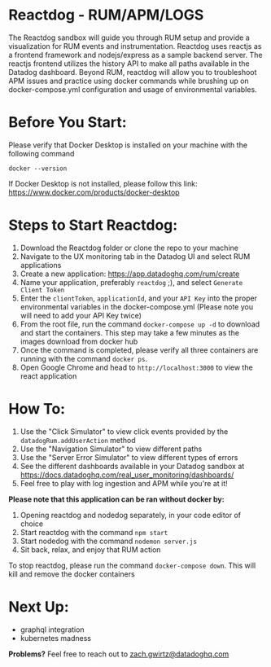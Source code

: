 # Reactdog - RUM/APM/LOGS

The Reactdog sandbox will guide you through RUM setup and provide a visualization for RUM events and instrumentation. Reactdog uses reactjs as a frontend framework and nodejs/express as a sample backend server. The reactjs frontend utilizes the history API to make all paths available in the Datadog dashboard. Beyond RUM, reactdog will allow you to troubleshoot APM issues and practice using docker commands while brushing up on docker-compose.yml configuration and usage of environmental variables.

# Before You Start: 
Please verify that Docker Desktop is installed on your machine with the following command

`docker --version`

If Docker Desktop is not installed, please follow this link: https://www.docker.com/products/docker-desktop

# Steps to Start Reactdog:

1. Download the Reactdog folder or clone the repo to your machine
2. Navigate to the UX monitoring tab in the Datadog UI and select RUM applications
3. Create a new application: https://app.datadoghq.com/rum/create
4. Name your application, preferably `reactdog` ;), and select `Generate Client Token`
5. Enter the `clientToken`, `applicationId`, and your `API Key` into the proper environmental variables in the docker-compose.yml (Please note you will need to add your API Key twice)
6. From the root file, run the command `docker-compose up -d` to download and start the containers. This step may take a few minutes as the images download from docker hub
7. Once the command is completed, please verify all three containers are running with the command `docker ps`. 
8. Open Google Chrome and head to `http://localhost:3000` to view the react application

# How To:
1. Use the "Click Simulator" to view click events provided by the `datadogRum.addUserAction` method
2. Use the "Navigation Simulator" to view different paths 
3. Use the "Server Error Simulator" to view different types of errors 
4. See the different dashboards available in your Datadog sandbox at https://docs.datadoghq.com/real_user_monitoring/dashboards/
5. Feel free to play with log ingestion and APM while you're at it!

**Please note that this application can be ran without docker by:**
1. Opening reactdog and nodedog separately, in your code editor of choice
2. Start reactdog with the command `npm start`
3. Start nodedog with the command `nodemon server.js`
4. Sit back, relax, and enjoy that RUM action

To stop reactdog, please run the command `docker-compose down`. This will kill and remove the docker containers

# Next Up:
- graphql integration
- kubernetes madness

**Problems?**
Feel free to reach out to zach.gwirtz@datadoghq.com